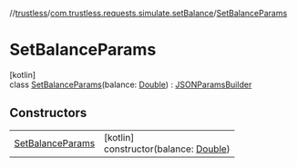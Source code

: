 //[trustless](../../../index.md)/[com.trustless.requests.simulate.setBalance](../index.md)/[SetBalanceParams](index.md)

# SetBalanceParams

[kotlin]\
class [SetBalanceParams](index.md)(balance: [Double](https://kotlinlang.org/api/latest/jvm/stdlib/kotlin/-double/index.html)) : [JSONParamsBuilder](../../com.trustless.params/-j-s-o-n-params-builder/index.md)

## Constructors

| | |
|---|---|
| [SetBalanceParams](-set-balance-params.md) | [kotlin]<br>constructor(balance: [Double](https://kotlinlang.org/api/latest/jvm/stdlib/kotlin/-double/index.html)) |
